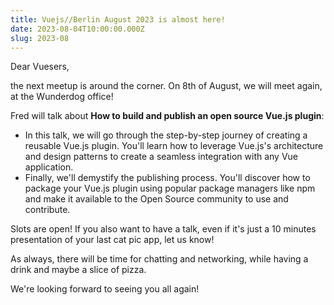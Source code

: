 ```yaml
---
title: Vuejs//Berlin August 2023 is almost here!
date: 2023-08-04T10:00:00.000Z
slug: 2023-08
---
```


Dear Vuesers,

the next meetup is around the corner. On 8th of August, we will meet again, at the Wunderdog office!

Fred will talk about **How to build and publish an open source Vue.js plugin**:

 * In this talk, we will go through the step-by-step journey of creating a reusable Vue.js plugin. You'll learn how to leverage Vue.js's architecture and design patterns to create a seamless integration with any Vue application.
 * Finally, we'll demystify the publishing process. You'll discover how to package your Vue.js plugin using popular package managers like npm and make it available to the Open Source community to use and contribute.


Slots are open! If you also want to have a talk, even if it's just a 10 minutes presentation of your last cat pic app, let us know!

As always, there will be time for chatting and networking, while having a drink and maybe a slice of pizza.

We're looking forward to seeing you all again!
